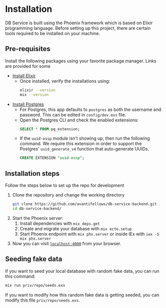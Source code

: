 # Installation
DB Service is built using the Phoenix framework which is based on Elixir programming language. Before setting up this project, there are certain tools required to be installed on your machine.

## Pre-requisites
Install the following packages using your favorite package manager. Links are provided for some

- [Install Elixir](https://elixir-lang.org/install.html#distributions)
  - Once installed, verify the installations using:
    ```sh
    elixir --version
    mix --version
    ```
- [Install Postgres](https://www.postgresql.org/download/)
  - For Postgres, this app defaults to `postgres` as both the username and password. This can be edited in `config/dev.exs` file.
  - Open the Postgres CLI and check the enabled extensions:
    ```sql
    SELECT * FROM pg_extension;
    ```
  - If the `uuid-ossp` module isn't showing up, then run the following command. We require this extension in order to support the Postgres' `uuid_generate_v4` function that auto-generate UUIDs.
    ```sql
    CREATE EXTENSION "uuid-ossp";
    ```
## Installation steps
Follow the steps below to set up the repo for development
1. Clone the repository and change the working directory
    ```sh
    git clone https://github.com/avantifellows/db-service-backend.git
    cd db-service-backend/
    ```
2. Start the Phoenix server:
   1. Install dependencies with `mix deps.get`
   2. Create and migrate your database with `mix ecto.setup`
   3. Start Phoenix endpoint with `mix phx.server` or inside IEx with `iex -S mix phx.server`
3. Now you can visit [`localhost:4000`](http://localhost:4000) from your browser.


## Seeding fake data
If you want to seed your local database with random fake data, you can run this command:
```sh
mix run priv/repo/seeds.exs
```

If you want to modify how this random fake data is getting seeded, you can modify this file `priv/repo/seeds.exs`.
